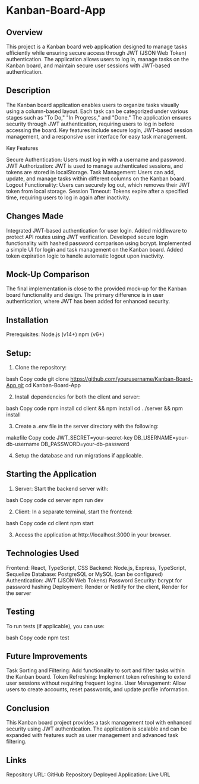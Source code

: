# Kanban-Board-App

## Overview

This project is a Kanban board web application designed to manage tasks efficiently while ensuring secure access through JWT (JSON Web Token) authentication. The application allows users to log in, manage tasks on the Kanban board, and maintain secure user sessions with JWT-based authentication.

## Description

The Kanban board application enables users to organize tasks visually using a column-based layout. Each task can be categorized under various stages such as "To Do," "In Progress," and "Done." The application ensures security through JWT authentication, requiring users to log in before accessing the board. Key features include secure login, JWT-based session management, and a responsive user interface for easy task management.

Key Features

Secure Authentication: Users must log in with a username and password.
JWT Authorization: JWT is used to manage authenticated sessions, and tokens are stored in localStorage.
Task Management: Users can add, update, and manage tasks within different columns on the Kanban board.
Logout Functionality: Users can securely log out, which removes their JWT token from local storage.
Session Timeout: Tokens expire after a specified time, requiring users to log in again after inactivity.

## Changes Made

Integrated JWT-based authentication for user login.
Added middleware to protect API routes using JWT verification.
Developed secure login functionality with hashed password comparison using bcrypt.
Implemented a simple UI for login and task management on the Kanban board.
Added token expiration logic to handle automatic logout upon inactivity.

## Mock-Up Comparison

The final implementation is close to the provided mock-up for the Kanban board functionality and design. The primary difference is in user authentication, where JWT has been added for enhanced security.

## Installation

Prerequisites:
Node.js (v14+)
npm (v6+)

## Setup:

1. Clone the repository:

bash
Copy code
git clone https://github.com/yourusername/Kanban-Board-App.git
cd Kanban-Board-App

2. Install dependencies for both the client and server:

bash
Copy code
npm install
cd client && npm install
cd ../server && npm install

3. Create a .env file in the server directory with the following:

makefile
Copy code
JWT_SECRET=your-secret-key
DB_USERNAME=your-db-username
DB_PASSWORD=your-db-password

4. Setup the database and run migrations if applicable.

## Starting the Application

1. Server: Start the backend server with:

bash
Copy code
cd server
npm run dev

2. Client: In a separate terminal, start the frontend:

bash
Copy code
cd client
npm start

3. Access the application at http://localhost:3000 in your browser.

## Technologies Used

Frontend: React, TypeScript, CSS
Backend: Node.js, Express, TypeScript, Sequelize
Database: PostgreSQL or MySQL (can be configured)
Authentication: JWT (JSON Web Tokens)
Password Security: bcrypt for password hashing
Deployment: Render or Netlify for the client, Render for the server

## Testing

To run tests (if applicable), you can use:

bash
Copy code
npm test

## Future Improvements

Task Sorting and Filtering: Add functionality to sort and filter tasks within the Kanban board.
Token Refreshing: Implement token refreshing to extend user sessions without requiring frequent logins.
User Management: Allow users to create accounts, reset passwords, and update profile information.

## Conclusion

This Kanban board project provides a task management tool with enhanced security using JWT authentication. The application is scalable and can be expanded with features such as user management and advanced task filtering.

## Links

Repository URL: GitHub Repository
Deployed Application: Live URL